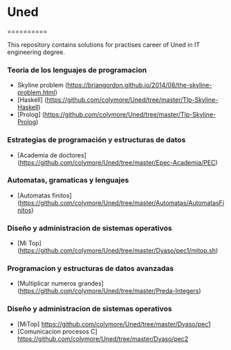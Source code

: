 # Uned
==========

This repository contains solutions for practises career of Uned in IT engineering degree.

### Teoria de los lenguajes de programacion
* Skyline problem (https://briangordon.github.io/2014/08/the-skyline-problem.html)  
 * [Haskell] (https://github.com/colymore/Uned/tree/master/Tlp-Skyline-Haskell)   
 * [Prolog] (https://github.com/colymore/Uned/tree/master/Tlp-Skyline-Prolog)
  
 
### Estrategias de programación y estructuras de datos  
* [Academia de doctores] (https://github.com/colymore/Uned/tree/master/Epec-Academia/PEC)

### Automatas, gramaticas y lenguajes
* [Automatas finitos] (https://github.com/colymore/Uned/tree/master/Automatas/AutomatasFinitos)

### Diseño y administracion de sistemas operativos
* [Mi Top] (https://github.com/colymore/Uned/tree/master/Dyaso/pec1/mitop.sh)

### Programacion y estructuras de datos avanzadas
* [Multiplicar numeros grandes] (https://github.com/colymore/Uned/tree/master/Preda-Integers)

### Diseño y administracion de sistemas operativos
* [MiTop] https://github.com/colymore/Uned/tree/master/Dyaso/pec1
* [Comunicacion procesos C] https://github.com/colymore/Uned/tree/master/Dyaso/pec2


